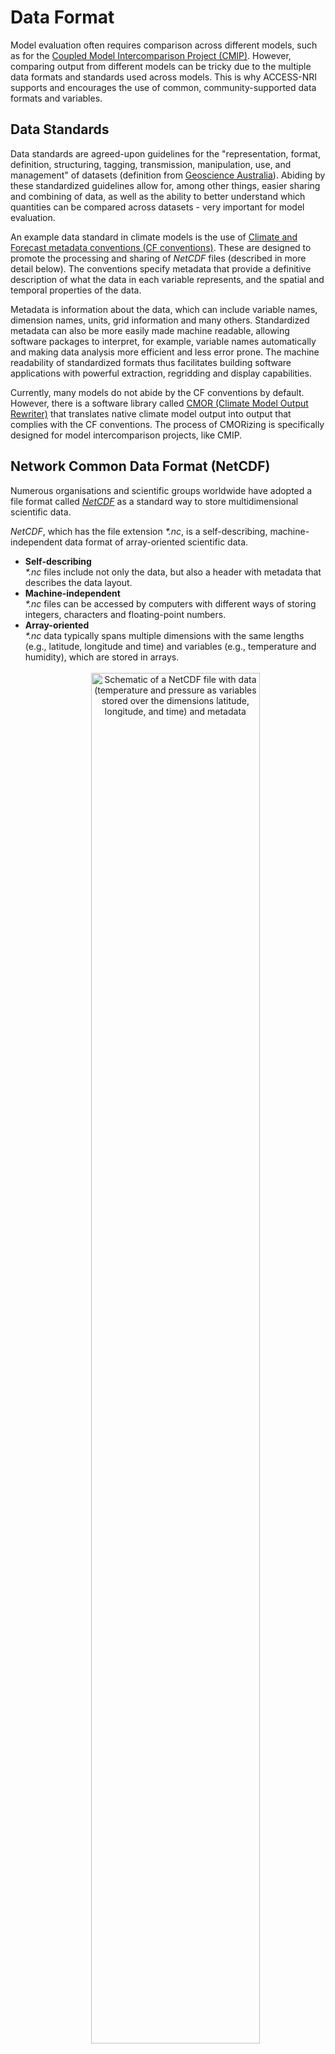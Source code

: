 # Data Format

<!-- For this content, I have used a lot of text from this website: https://pro.arcgis.com/en/pro-app/latest/help/data/multidimensional/fundamentals-of-netcdf-data-storage.htm -->

Model evaluation often requires comparison across different models, such as for the [Coupled Model Intercomparison Project (CMIP)](https://wcrp-cmip.org). However, comparing output from different models can be tricky due to the multiple data formats and standards used across models. This is why ACCESS-NRI supports and encourages the use of common, community-supported data formats and variables.

## Data Standards
Data standards are agreed-upon guidelines for the "representation, format, definition, structuring, tagging, transmission, manipulation, use, and management" of datasets (definition from [Geoscience Australia](https://www.ga.gov.au/data-pubs/datastandards)). Abiding by these standardized guidelines allow for, among other things, easier sharing and combining of data, as well as the ability to better understand which quantities can be compared across datasets - very important for model evaluation.

An example data standard in climate models is the use of [Climate and Forecast metadata conventions (CF conventions)](http://cfconventions.org). These are designed to promote the processing and sharing of _NetCDF_ files (described in more detail below). The conventions specify metadata that provide a definitive description of what the data in each variable represents, and the spatial and temporal properties of the data. 

Metadata is information about the data, which can include variable names, dimension names, units, grid information and many others. Standardized metadata can also be more easily made machine readable, allowing software packages to interpret, for example, variable names automatically and making data analysis more efficient and less error prone. The machine readability of standardized formats thus facilitates building software applications with powerful extraction, regridding and display capabilities.

Currently, many models do not abide by the CF conventions by default. However, there is a software library called [CMOR (Climate Model Output Rewriter)](https://cmor.llnl.gov) that translates native climate model output into output that complies with the CF conventions. The process of CMORizing is specifically designed for model intercomparison projects, like CMIP.

## Network Common Data Format (NetCDF)

Numerous organisations and scientific groups worldwide have adopted a file format called <i><a href="https://www.unidata.ucar.edu/software/netcdf/" target="_blank">NetCDF</a></i> as a standard way to store multidimensional scientific data.

<i>NetCDF</i>, which has the file extension <i>*.nc</i>, is a self-describing, machine-independent data format of array-oriented scientific data.

<ul>
<li><b>Self-describing</b>
    <br>
    <i>*.nc</i> files include not only the data, but also a header with metadata that describes the data layout.

<li><b>Machine-independent</b>
    <br>
    <i>*.nc</i> files can be accessed by computers with different ways of storing integers, characters and floating-point numbers.

<li><b>Array-oriented</b>
    <br>
    <i>*.nc</i> data typically spans multiple dimensions with the same lengths (e.g., latitude, longitude and time) and variables (e.g., temperature and humidity), which are stored in arrays.
    <br>
    <br>
    <div style="text-align: center;">
        <img src="../../../assets/model_evaluation/netcdf_1.png" alt="Schematic of a NetCDF file with data (temperature and pressure as variables stored over the dimensions latitude, longitude, and time) and metadata" title="Picture from https://web.itu.edu.tr/~tokerem/netcdf.html" width="75%"/>
    </div>
</ul>

Data in a <i>NetCDF</i> file is stored in the form of arrays, where each <i>NetCDF</i> dimension has a name and a length. NetCDF variables and coordinates can also have a different number of dimensions.
<br>
For example, surface temperature variation over time at a fixed location would be stored as a one-dimensional array (with dimension `(time)`), whereas surface temperature that varies over a region at a fixed point in time would be stored as a two-dimensional array (with dimensions `(longitude, latitude)`). An example of three-dimensional (3D) data would be surface temperature varying with time over a region (with dimensions `(longitude, latitude, time)`), and four-dimensional (4D) data would be temperature varying with time over a region with varying altitude (with dimensions `(longitude, latitude, altitude, time)`).

## Loading NetCDF files

There are many ways of reading files, though a common way is via the Python package *xarray*. 
<br>
For more information, refer to a <a href="https://docs.xarray.dev/en/stable/getting-started-guide/quick-overview.html" target="_blank">quick overview of xarray</a> and <a href="https://tutorial.xarray.dev/intro.html" target="_blank">xarray tutorials</a>.

*xarray* is a python package avaliable through the conda environment on NCI. 
<br>
Hence, you can either use it directly (as shown below) or through the dataset capabilities of the [ACCESS-NRI Model Intake Catalog Tool](../../model_evaluation_model_catalogs/index.md).

```
import xarray as xr
dataset = xr.open_dataset("example.nc")
dataset
```

<div style="text-align: center;">
     <img src="../../../assets/model_evaluation/netcdf_example.jpg" alt="Example of an actual NetCDF file with data (precipitation/rainfall over the dimensions latitude, longitude, and time) and metadata." title="Picture from https://pro.arcgis.com/en/pro-app/latest/help/data/multidimensional/fundamentals-of-netcdf-data-storage.html" width="60%"/>
 </div>

## Other Data formats

There are of course other formats of data that you might come across including grid, um, pp files for models and txt, ascii, dat, tiff for raw observations. For comparisons and evaluations these would be formatted with various extract, translate, load (ETL) methods.

<h6>References</h6>
<ul class="references">
    <li>
        <a href = "https://pro.arcgis.com/en/pro-app/latest/help/data/multidimensional/fundamentals-of-netcdf-data-storage.htm" target="_blank">https://pro.arcgis.com/en/pro-app/latest/help/data/multidimensional/fundamentals-of-netcdf-data-storage.htm</a>
    </li>
